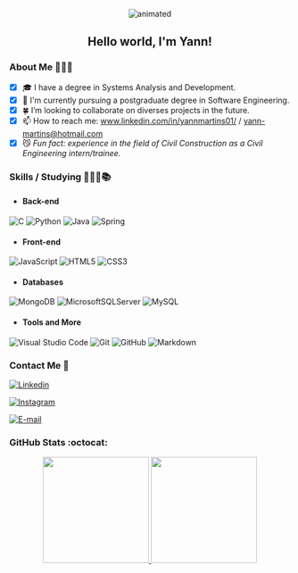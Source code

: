 <p align="center">
  <img src="https://user-images.githubusercontent.com/102706324/161003214-6a810aeb-502b-454c-bbf4-b77c1dd43ca7.gif" alt="animated" />
</p>
<h2 align="center">Hello world, I'm Yann!</h2>

### About Me 🕵🏾‍♂️

- [x] 🎓 I have a degree in Systems Analysis and Development.
- [x] 🎯 I'm currently pursuing a postgraduate degree in Software Engineering.
- [x] 🍀 I’m looking to collaborate on diverses projects in the future.
- [x] 📫 How to reach me: www.linkedin.com/in/yannmartins01/ / yann-martins@hotmail.com
- [x] 😼 *Fun fact: experience in the field of Civil Construction as a Civil Engineering intern/trainee.*

### Skills / Studying 👨🏾‍💻📚

 * #### Back-end
![C](https://img.shields.io/badge/C-20232A?style=for-the-badge&logo=c&logoColor=)
![Python](https://img.shields.io/badge/python-20232A?style=for-the-badge&logo=python&logoColor=)
![Java](https://img.shields.io/badge/java-20232A?style=for-the-badge&logo=openjdk&logoColor=f89820)
![Spring](https://img.shields.io/badge/spring-20232A?style=for-the-badge&logo=spring&logoColor=)

 * #### Front-end
![JavaScript](https://img.shields.io/badge/javascript-20232A?style=for-the-badge&logo=javascript&logoColor=%)
![HTML5](https://img.shields.io/badge/html5-20232A?style=for-the-badge&logo=html5&logoColor=)
![CSS3](https://img.shields.io/badge/CSS3-20232A?style=for-the-badge&logo=css3&logoColor=0af)

 * #### Databases
![MongoDB](https://img.shields.io/badge/MongoDB-20232A?style=for-the-badge&logo=mongodb&logoColor=)
![MicrosoftSQLServer](https://img.shields.io/badge/Microsoft%20SQL%20Server-20232A?style=for-the-badge&logo=microsoft%20sql%20server&logoColor=)
![MySQL](https://img.shields.io/badge/mysql-20232A?style=for-the-badge&logo=mysql&logoColor=)

 * #### Tools and More
![Visual Studio Code](https://img.shields.io/badge/Visual%20Studio%20Code-20232A.svg?style=for-the-badge&logo=visual-studio-code&logoColor=0af)
![Git](https://img.shields.io/badge/git-20232A?style=for-the-badge&logo=git&logoColor=)
![GitHub](https://img.shields.io/badge/github-20232A?style=for-the-badge&logo=github&logoColor=)
![Markdown](https://img.shields.io/badge/markdown-20232A?style=for-the-badge&logo=markdown&logoColor=)

### Contact Me 📩

[![Linkedin](https://img.shields.io/badge/linkedin%20in/yannmartins01-%230077B5.svg?style=for-the-badge&logo=linkedin&logoColor=whitee)](https://www.linkedin.com/in/yannmartins01/)
>
[![Instagram](https://img.shields.io/badge/Instagram%20@yannmartins01-%23E4405F.svg?style=for-the-badge&logo=Instagram&logoColor=white)](https://www.instagram.com/yannmartins01/)
>
[![E-mail](https://img.shields.io/badge/email%20yann--martins@hotmail.com-0078D4?style=for-the-badge&logo=microsoft-outlook&logoColor=white)](mailto:yann-martins@hotmail.com)

### GitHub Stats :octocat:

<p align="center">
  <a href="https://github.com/YannMartins">
  <img height="190em" src="https://github-readme-stats.vercel.app/api?username=YannMartins&show_icons=true&theme=dark&title_color=8E2DE2&text_color=fff&icon_color=8E2DE2">  
  <img height="190em" src="https://github-readme-stats.vercel.app/api/top-langs/?username=YannMartins&layout=compact&langs_count=7&theme=dark&title_color=8E2DE2&text_color=fff">  
</p>
